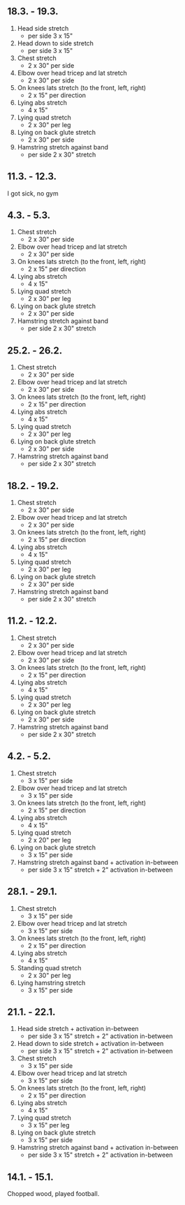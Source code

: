 ## 18.3. - 19.3.

1. Head side stretch
   - per side 3 x 15"
2. Head down to side stretch
   - per side 3 x 15"
3. Chest stretch
   - 2 x 30" per side
4. Elbow over head tricep and lat stretch
   - 2 x 30" per side
5. On knees lats stretch (to the front, left, right)
   - 2 x 15" per direction
6. Lying abs stretch
   - 4 x 15"
7. Lying quad stretch
   - 2 x 30" per leg
8. Lying on back glute stretch
   - 2 x 30" per side
9. Hamstring stretch against band
   - per side 2 x 30" stretch

## 11.3. - 12.3.

I got sick, no gym

## 4.3. - 5.3.

1. Chest stretch
   - 2 x 30" per side
2. Elbow over head tricep and lat stretch
   - 2 x 30" per side
3. On knees lats stretch (to the front, left, right)
   - 2 x 15" per direction
4. Lying abs stretch
   - 4 x 15"
5. Lying quad stretch
   - 2 x 30" per leg
6. Lying on back glute stretch
   - 2 x 30" per side
7. Hamstring stretch against band
   - per side 2 x 30" stretch

## 25.2. - 26.2.

1. Chest stretch
   - 2 x 30" per side
2. Elbow over head tricep and lat stretch
   - 2 x 30" per side
3. On knees lats stretch (to the front, left, right)
   - 2 x 15" per direction
4. Lying abs stretch
   - 4 x 15"
5. Lying quad stretch
   - 2 x 30" per leg
6. Lying on back glute stretch
   - 2 x 30" per side
7. Hamstring stretch against band
   - per side 2 x 30" stretch

## 18.2. - 19.2.

1. Chest stretch
   - 2 x 30" per side
2. Elbow over head tricep and lat stretch
   - 2 x 30" per side
3. On knees lats stretch (to the front, left, right)
   - 2 x 15" per direction
4. Lying abs stretch
   - 4 x 15"
5. Lying quad stretch
   - 2 x 30" per leg
6. Lying on back glute stretch
   - 2 x 30" per side
7. Hamstring stretch against band
   - per side 2 x 30" stretch

## 11.2. - 12.2.

1. Chest stretch
   - 2 x 30" per side
2. Elbow over head tricep and lat stretch
   - 2 x 30" per side
3. On knees lats stretch (to the front, left, right)
   - 2 x 15" per direction
4. Lying abs stretch
   - 4 x 15"
5. Lying quad stretch
   - 2 x 30" per leg
6. Lying on back glute stretch
   - 2 x 30" per side
7. Hamstring stretch against band
   - per side 2 x 30" stretch

## 4.2. - 5.2.

1. Chest stretch
   - 3 x 15" per side
2. Elbow over head tricep and lat stretch
   - 3 x 15" per side
3. On knees lats stretch (to the front, left, right)
   - 2 x 15" per direction
4. Lying abs stretch
   - 4 x 15"
5. Lying quad stretch
   - 2 x 20" per leg
6. Lying on back glute stretch
   - 3 x 15" per side
7. Hamstring stretch against band + activation in-between
   - per side 3 x 15" stretch + 2" activation in-between

## 28.1. - 29.1.

1. Chest stretch
   - 3 x 15" per side
2. Elbow over head tricep and lat stretch
   - 3 x 15" per side
3. On knees lats stretch (to the front, left, right)
   - 2 x 15" per direction
4. Lying abs stretch
   - 4 x 15"
5. Standing quad stretch
   - 2 x 30" per leg
6. Lying hamstring stretch
   - 3 x 15" per side

## 21.1. - 22.1.

1. Head side stretch + activation in-between
   - per side 3 x 15" stretch + 2" activation in-between
2. Head down to side stretch + activation in-between
   - per side 3 x 15" stretch + 2" activation in-between
3. Chest stretch
   - 3 x 15" per side
4. Elbow over head tricep and lat stretch
   - 3 x 15" per side
5. On knees lats stretch (to the front, left, right)
   - 2 x 15" per direction
6. Lying abs stretch
   - 4 x 15"
7. Lying quad stretch
   - 3 x 15" per leg
8. Lying on back glute stretch
   - 3 x 15" per side
9. Hamstring stretch against band + activation in-between
   - per side 3 x 15" stretch + 2" activation in-between

## 14.1. - 15.1.

Chopped wood, played football.
